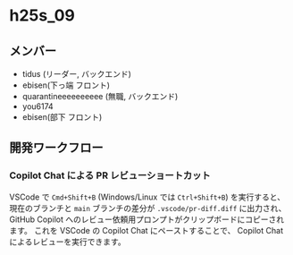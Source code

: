 # h25s_09

## メンバー

- tidus (リーダー, バックエンド)
- ebisen(下っ端 フロント)
- quarantineeeeeeeeee (無職, バックエンド)
- you6174
- ebisen(部下 フロント)

## 開発ワークフロー

### Copilot Chat による PR レビューショートカット

VSCode で `Cmd+Shift+B` (Windows/Linux では `Ctrl+Shift+B`) を実行すると、現在のブランチと `main` ブランチの差分が `.vscode/pr-diff.diff` に出力され、GitHub Copilot へのレビュー依頼用プロンプトがクリップボードにコピーされます。
これを VSCode の Copilot Chat にペーストすることで、 Copilot Chat によるレビューを実行できます。
